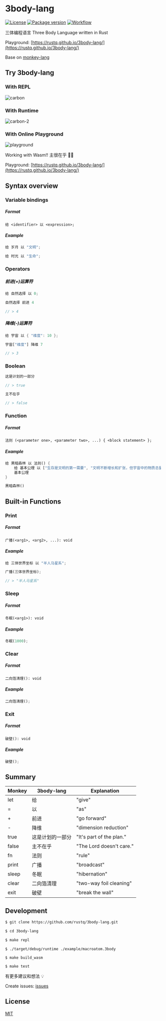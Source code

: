 # 3body-lang

[![License](https://img.shields.io/badge/license-MIT%20License-blue.svg)](https://opensource.org/licenses/MIT)
[![Package version](https://img.shields.io/crates/v/three_body_lang.svg)](https://crates.io/crates/three_body_lang)
[![Workflow](https://img.shields.io/github/actions/workflow/status/rustq/3body-lang/CI.yml?branch=main)](https://github.com/rustq/3body-lang/actions)


三体编程语言 Three Body Language written in Rust

Playground: [https://rustq.github.io/3body-lang/](https://rustq.github.io/3body-lang/)

Base on [monkey-lang](https://github.com/wadackel/rs-monkey-lang)

## Try 3body-lang

### With REPL

![carbon](https://user-images.githubusercontent.com/11075892/218237230-18000cfe-8db1-4bf7-979d-a11695039f35.png)

### With Runtime

![carbon-2](https://user-images.githubusercontent.com/11075892/221342321-3f12fe35-df54-45a4-9b20-c9a57681ff64.png)


### With Online Playground

![playground](https://user-images.githubusercontent.com/11075892/218256821-376b9f89-46f7-40b2-9dcd-00baafa31891.png)

Working with Wasm!! 主很在乎 👏🏻

Playground: [https://rustq.github.io/3body-lang/](https://rustq.github.io/3body-lang/)

## Syntax overview

### Variable bindings

##### Format

```
给 <identifier> 以 <expression>;
```

##### Example

```rust
给 岁月 以 "文明";

给 时光 以 "生命";
```

### Operators

##### 前进(+)运算符

```rust
给 自然选择 以 0;

自然选择 前进 4

// > 4
```

##### 降维(-)运算符

```rust
给 宇宙 以 { "维度": 10 };

宇宙["维度"] 降维 7

// > 3
```

### Boolean

```rust
这是计划的一部分

// > true
```

```rust
主不在乎

// > false
```

### Function

##### Format

```
法则 (<parameter one>, <parameter two>, ...) { <block statement> };
```

##### Example

```rust
给 黑暗森林 以 法则() {
    给 基本公理 以 ["生存是文明的第一需要", "文明不断增长和扩张，但宇宙中的物质总量保持不变"];
    基本公理
}

黑暗森林()
```

## Built-in Functions

### Print

##### Format

```
广播(<arg1>, <arg2>, ...): void
```

##### Example

```rust
给 三体世界坐标 以 "半人马星系";

广播(三体世界坐标);

// > "半人马星系"
```

### Sleep

##### Format

```
冬眠(<arg1>): void
```

##### Example

```rust
冬眠(1000);
```

### Clear

##### Format

```
二向箔清理(): void
```

##### Example

```rust
二向箔清理();
```

### Exit

##### Format

```
破壁(): void
```

##### Example

```rust
破壁();
```

## Summary

|Monkey|3body-lang|Explanation|
|---|---|---|
|let|给|"give"|
|=|以|"as"|
|+|前进|"go forward"|
|-|降维|"dimension reduction"|
|true|这是计划的一部分|"It's part of the plan."|
|false|主不在乎|"The Lord doesn't care."|
|fn|法则|"rule"|
|print|广播|"broadcast"|
|sleep|冬眠|"hibernation"|
|clear|二向箔清理|"two-way foil cleaning"|
|exit|破壁|"break the wall"|

## Development

```bash
$ git clone https://github.com/rustq/3body-lang.git

$ cd 3body-lang

$ make repl
```

```
$ ./target/debug/runtime ./example/macroatom.3body
```

```
$ make build_wasm
```

```
$ make test
```

有更多建议和想法 💡

Create issues: [issues](https://github.com/rustq/3body-lang/issues)

## License

[MIT](https://opensource.org/licenses/MIT)
